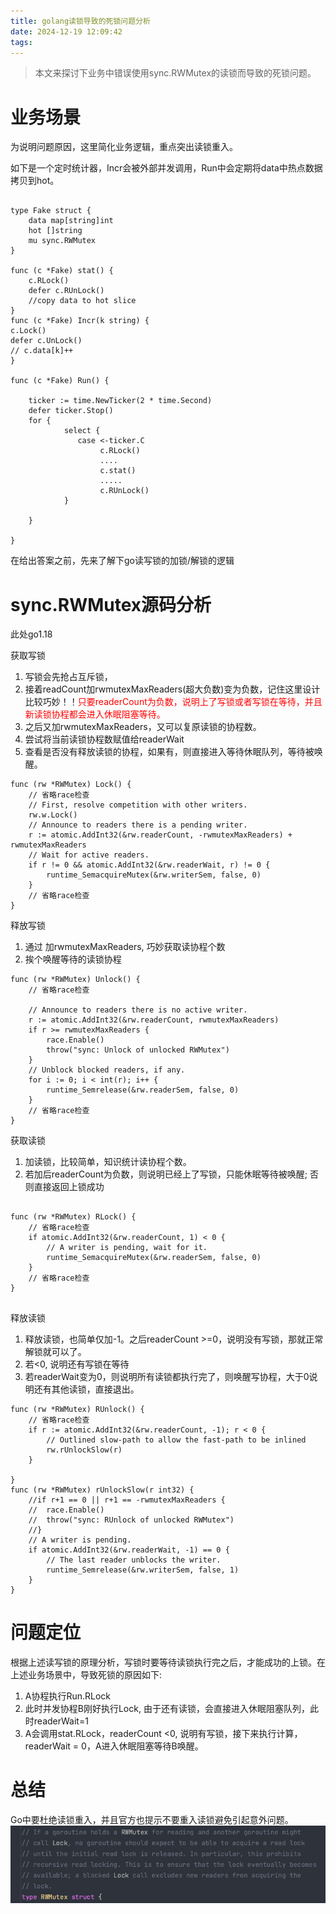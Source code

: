 ```yaml
---
title: golang读锁导致的死锁问题分析
date: 2024-12-19 12:09:42
tags:
---
```


> 本文来探讨下业务中错误使用sync.RWMutex的读锁而导致的死锁问题。
<!-- more -->

# 业务场景
为说明问题原因，这里简化业务逻辑，重点突出读锁重入。

如下是一个定时统计器，Incr会被外部并发调用，Run中会定期将data中热点数据拷贝到hot。
```golang

type Fake struct {
	data map[string]int
	hot []string
	mu sync.RWMutex
}

func (c *Fake) stat() {
	c.RLock()
	defer c.RUnLock()
	//copy data to hot slice
}
func (c *Fake) Incr(k string) {
c.Lock()
defer c.UnLock()
// c.data[k]++
}

func (c *Fake) Run() {
	
	ticker := time.NewTicker(2 * time.Second)
	defer ticker.Stop()
	for {
	    	select {
			   case <-ticker.C
                    c.RLock()
			        ....
                    c.stat()
                    .....
                    c.RUnLock()
			}
		
    }
	
}
```
在给出答案之前，先来了解下go读写锁的加锁/解锁的逻辑
# sync.RWMutex源码分析
此处go1.18

获取写锁
1. 写锁会先抢占互斥锁，
2. 接着readCount加rwmutexMaxReaders(超大负数)变为负数，记住这里设计比较巧妙！！<font color="red">只要readerCount为负数，说明上了写锁或者写锁在等待，并且新读锁协程都会进入休眠阻塞等待。</font>
3. 之后又加rwmutexMaxReaders，又可以复原读锁的协程数。
4. 尝试将当前读锁协程数赋值给readerWait
5. 查看是否没有释放读锁的协程，如果有，则直接进入等待休眠队列，等待被唤醒。
```golang
func (rw *RWMutex) Lock() {
	// 省略race检查
	// First, resolve competition with other writers.
	rw.w.Lock()
	// Announce to readers there is a pending writer.
	r := atomic.AddInt32(&rw.readerCount, -rwmutexMaxReaders) + rwmutexMaxReaders
	// Wait for active readers.
	if r != 0 && atomic.AddInt32(&rw.readerWait, r) != 0 {
		runtime_SemacquireMutex(&rw.writerSem, false, 0)
	}
    // 省略race检查
}
```
释放写锁
1. 通过 加rwmutexMaxReaders, 巧妙获取读协程个数
2. 挨个唤醒等待的读锁协程
```golang
func (rw *RWMutex) Unlock() {
	// 省略race检查

	// Announce to readers there is no active writer.
	r := atomic.AddInt32(&rw.readerCount, rwmutexMaxReaders)
	if r >= rwmutexMaxReaders {
		race.Enable()
		throw("sync: Unlock of unlocked RWMutex")
	}
	// Unblock blocked readers, if any.
	for i := 0; i < int(r); i++ {
		runtime_Semrelease(&rw.readerSem, false, 0)
	}
    // 省略race检查
}

```

获取读锁
1. 加读锁，比较简单，知识统计读协程个数。
2. 若加后readerCount为负数，则说明已经上了写锁，只能休眠等待被唤醒; 否则直接返回上锁成功
```golang

func (rw *RWMutex) RLock() {
    // 省略race检查
	if atomic.AddInt32(&rw.readerCount, 1) < 0 {
		// A writer is pending, wait for it.
		runtime_SemacquireMutex(&rw.readerSem, false, 0)
	}
    // 省略race检查
}


```
释放读锁
1. 释放读锁，也简单仅加-1。之后readerCount >=0，说明没有写锁，那就正常解锁就可以了。
2. 若<0, 说明还有写锁在等待
3. 若readerWait变为0，则说明所有读锁都执行完了，则唤醒写协程，大于0说明还有其他读锁，直接退出。
```golang
func (rw *RWMutex) RUnlock() {
	// 省略race检查
	if r := atomic.AddInt32(&rw.readerCount, -1); r < 0 {
		// Outlined slow-path to allow the fast-path to be inlined
		rw.rUnlockSlow(r)
	}

}
func (rw *RWMutex) rUnlockSlow(r int32) {
	//if r+1 == 0 || r+1 == -rwmutexMaxReaders {
	//	race.Enable()
	//	throw("sync: RUnlock of unlocked RWMutex")
	//}
	// A writer is pending.
	if atomic.AddInt32(&rw.readerWait, -1) == 0 {
		// The last reader unblocks the writer.
		runtime_Semrelease(&rw.writerSem, false, 1)
	}
}

```

# 问题定位

根据上述读写锁的原理分析，写锁时要等待读锁执行完之后，才能成功的上锁。在上述业务场景中，导致死锁的原因如下:

1. A协程执行Run.RLock
2. 此时并发协程B刚好执行Lock, 由于还有读锁，会直接进入休眠阻塞队列，此时readerWait=1
3. A会调用stat.RLock，readerCount <0, 说明有写锁，接下来执行计算，readerWait = 0，A进入休眠阻塞等待B唤醒。


# 总结
Go中要杜绝读锁重入，并且官方也提示不要重入读锁避免引起意外问题。
![avoid_rlock_reentrant](/images/avoid_rlock_reentrant.png)